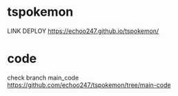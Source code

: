 # tspokemon
LINK DEPLOY https://echoo247.github.io/tspokemon/

# code
check branch main_code https://github.com/echoo247/tspokemon/tree/main-code
